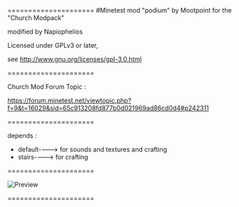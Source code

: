 =====================
#Minetest mod "podium" by Mootpoint
for  the "Church Modpack"

modified by Napiophelios

Licensed under GPLv3 or later,

see http://www.gnu.org/licenses/gpl-3.0.html

=====================

Church Mod Forum Topic :

https://forum.minetest.net/viewtopic.php?f=9&t=16029&sid=65c913208fd877b0d021969ad86cd0d4#p242311

=====================

depends :
- default----> for sounds and textures and crafting
- stairs----> for crafting

=====================

![Preview](https://raw.githubusercontent.com/Napiophelios/church/master/church_podium/screenshot.png)

=====================

